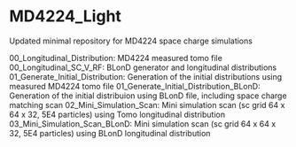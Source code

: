 # MD4224_Light
Updated minimal repository for MD4224 space charge simulations

00_Longitudinal_Distribution: MD4224 measured tomo file
00_Longitudinal_SC_V_RF: BLonD generator and longitudinal distributions
01_Generate_Initial_Distribution: Generation of the initial distributions using measured MD4224 tomo file
01_Generate_Initial_Distribution_BLonD: Generation of the initial distribuion using BLonD file, including space charge matching scan
02_Mini_Simulation_Scan: Mini simulation scan (sc grid 64 x 64 x 32, 5E4 particles) using Tomo longitudinal distribution
03_Mini_Simulation_Scan_BLonD: Mini simulation scan (sc grid 64 x 64 x 32, 5E4 particles) using BLonD longitudinal distribution
